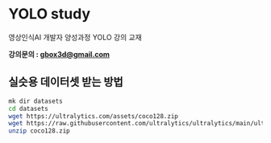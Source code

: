 # YOLO study 
영상인식AI 개발자 양성과정 YOLO 강의 교재  

**강의문의 : gbox3d@gmail.com**    

## 실슷용 데이터셋 받는 방법

```bash
mk dir datasets
cd datasets
wget https://ultralytics.com/assets/coco128.zip
wget https://raw.githubusercontent.com/ultralytics/ultralytics/main/ultralytics/datasets/coco128.yaml
unzip coco128.zip
``` 


